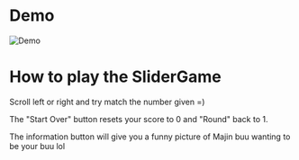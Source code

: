 # Demo

![Demo](https://user-images.githubusercontent.com/16315708/37637187-b07a79be-2bdc-11e8-91f1-ba3d497d167a.gif)


# How to play the SliderGame
Scroll left or right and try match the number given =)

The "Start Over" button resets your score to 0 and "Round" back to 1.

The information button will give you a funny picture of Majin buu wanting to be your buu lol
